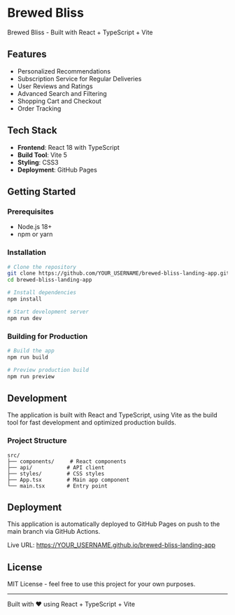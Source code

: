 # Brewed Bliss

Brewed Bliss - Built with React + TypeScript + Vite

## Features

- Personalized Recommendations
- Subscription Service for Regular Deliveries
- User Reviews and Ratings
- Advanced Search and Filtering
- Shopping Cart and Checkout
- Order Tracking

## Tech Stack

- **Frontend**: React 18 with TypeScript
- **Build Tool**: Vite 5
- **Styling**: CSS3
- **Deployment**: GitHub Pages

## Getting Started

### Prerequisites

- Node.js 18+ 
- npm or yarn

### Installation

```bash
# Clone the repository
git clone https://github.com/YOUR_USERNAME/brewed-bliss-landing-app.git
cd brewed-bliss-landing-app

# Install dependencies
npm install

# Start development server
npm run dev
```

### Building for Production

```bash
# Build the app
npm run build

# Preview production build
npm run preview
```

## Development

The application is built with React and TypeScript, using Vite as the build tool for fast development and optimized production builds.

### Project Structure

```
src/
├── components/     # React components
├── api/           # API client
├── styles/        # CSS styles
├── App.tsx        # Main app component
└── main.tsx       # Entry point
```

## Deployment

This application is automatically deployed to GitHub Pages on push to the main branch via GitHub Actions.

Live URL: https://YOUR_USERNAME.github.io/brewed-bliss-landing-app

## License

MIT License - feel free to use this project for your own purposes.

---

Built with ❤️ using React + TypeScript + Vite